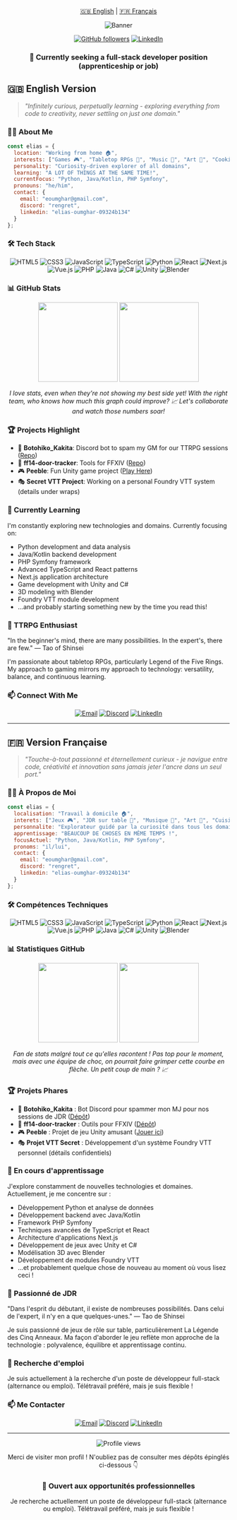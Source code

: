 <div align="center">
  <a href="#english">🇬🇧 English</a> |
  <a href="#french">🇫🇷 Français</a>
  
</div>


<div align="center">

  
  ![Banner](https://cdn.discordapp.com/attachments/1333321644843995137/1357332011349577780/github-header-image.png?ex=67efd171&is=67ee7ff1&hm=5a57fda9cfc5930c2547f0726176d8e4c2048d7979cfbd55a205d340baa78a4a&format=webp&quality=lossless)

  
  [![GitHub followers](https://img.shields.io/github/followers/Rengrouze?style=social)](https://github.com/Rengrouze)
  [![LinkedIn](https://img.shields.io/badge/LinkedIn-Connect-blue?style=social&logo=linkedin)](https://www.linkedin.com/in/elias-oumghar-09324b134/)
  
  ### 💼 Currently seeking a full-stack developer position (apprenticeship or job)
  
</div>

<a id="english"></a>
## 🇬🇧 English Version

> *"Infinitely curious, perpetually learning - exploring everything from code to creativity, never settling on just one domain."*

### 🧑‍💻 About Me

```javascript
const elias = {
  location: "Working from home 🏠",
  interests: ["Games 🎮", "Tabletop RPGs 🎲", "Music 🎵", "Art 🎨", "Cooking 🍳", "Tech 💻"],
  personality: "Curiosity-driven explorer of all domains",
  learning: "A LOT OF THINGS AT THE SAME TIME!",
  currentFocus: "Python, Java/Kotlin, PHP Symfony",
  pronouns: "he/him",
  contact: {
    email: "eoumghar@gmail.com",
    discord: "rengret",
    linkedin: "elias-oumghar-09324b134"
  }
};
```

### 🛠️ Tech Stack

<div align="center">
  
  ![HTML5](https://img.shields.io/badge/-HTML5-E34F26?style=flat-square&logo=html5&logoColor=white)
  ![CSS3](https://img.shields.io/badge/-CSS3-1572B6?style=flat-square&logo=css3)
  ![JavaScript](https://img.shields.io/badge/-JavaScript-F7DF1E?style=flat-square&logo=javascript&logoColor=black)
  ![TypeScript](https://img.shields.io/badge/-TypeScript-007ACC?style=flat-square&logo=typescript&logoColor=white)
  ![Python](https://img.shields.io/badge/-Python-3776AB?style=flat-square&logo=python&logoColor=white)
  ![React](https://img.shields.io/badge/-React-61DAFB?style=flat-square&logo=react&logoColor=black)
  ![Next.js](https://img.shields.io/badge/-Next.js-000000?style=flat-square&logo=next.js)
  ![Vue.js](https://img.shields.io/badge/-Vue.js-4FC08D?style=flat-square&logo=vue.js&logoColor=white)
  ![PHP](https://img.shields.io/badge/-PHP-777BB4?style=flat-square&logo=php&logoColor=white)
  ![Java](https://img.shields.io/badge/-Java-007396?style=flat-square&logo=java&logoColor=white)
  ![C#](https://img.shields.io/badge/-C%23-239120?style=flat-square&logo=c-sharp&logoColor=white)
  ![Unity](https://img.shields.io/badge/-Unity-000000?style=flat-square&logo=unity&logoColor=white)
  ![Blender](https://img.shields.io/badge/-Blender-F5792A?style=flat-square&logo=blender&logoColor=white)
  
</div>

### 📊 GitHub Stats

<div align="center">
  <img height="180em" src="https://github-readme-stats.vercel.app/api?username=Rengrouze&show_icons=true&theme=tokyonight&include_all_commits=true&count_private=true"/>
  <img height="180em" src="https://github-readme-stats.vercel.app/api/top-langs/?username=Rengrouze&layout=compact&langs_count=7&theme=tokyonight"/>
  
  <p><em>I love stats, even when they're not showing my best side yet! With the right team, who knows how much this graph could improve? 📈 Let's collaborate and watch those numbers soar!</em></p>
</div>



### 🏆 Projects Highlight

- 🤖 **Botohiko_Kakita**: Discord bot to spam my GM for our TTRPG sessions ([Repo](https://github.com/Rengrouze/Botohiko_Kakita))
- 🚪 **ff14-door-tracker**: Tools for FFXIV ([Repo](https://github.com/Rengrouze/ff14-door-tracker))
- 🎮 **Peeble**: Fun Unity game project ([Play Here](https://play.unity.com/en/games/e1541874-7a07-449d-866e-a06cf460ff2f/build))
- 🎭 **Secret VTT Project**: Working on a personal Foundry VTT system (details under wraps)

### 🌱 Currently Learning

I'm constantly exploring new technologies and domains. Currently focusing on:
- Python development and data analysis
- Java/Kotlin backend development
- PHP Symfony framework
- Advanced TypeScript and React patterns
- Next.js application architecture
- Game development with Unity and C#
- 3D modeling with Blender
- Foundry VTT module development
- ...and probably starting something new by the time you read this!

### 🎲 TTRPG Enthusiast

"In the beginner's mind, there are many possibilities. In the expert's, there are few." — Tao of Shinsei

I'm passionate about tabletop RPGs, particularly Legend of the Five Rings. My approach to gaming mirrors my approach to technology: versatility, balance, and continuous learning.

### 📫 Connect With Me

<div align="center">
  
[![Email](https://img.shields.io/badge/Email-eoumghar@gmail.com-D14836?style=for-the-badge&logo=gmail&logoColor=white)](mailto:eoumghar@gmail.com)
[![Discord](https://img.shields.io/badge/Discord-rengret-7289DA?style=for-the-badge&logo=discord&logoColor=white)](https://discord.com/users/rengret)
[![LinkedIn](https://img.shields.io/badge/LinkedIn-Connect-0077B5?style=for-the-badge&logo=linkedin&logoColor=white)](https://www.linkedin.com/in/elias-oumghar-09324b134/)
  
</div>

---

<a id="french"></a>
## 🇫🇷 Version Française

> *"Touche-à-tout passionné et éternellement curieux - je navigue entre code, créativité et innovation sans jamais jeter l'ancre dans un seul port."*

### 🧑‍💻 À Propos de Moi

```javascript
const elias = {
  localisation: "Travail à domicile 🏠",
  interets: ["Jeux 🎮", "JDR sur table 🎲", "Musique 🎵", "Art 🎨", "Cuisine 🍳", "Technologie 💻"],
  personnalite: "Explorateur guidé par la curiosité dans tous les domaines",
  apprentissage: "BEAUCOUP DE CHOSES EN MÊME TEMPS !",
  focusActuel: "Python, Java/Kotlin, PHP Symfony",
  pronoms: "il/lui",
  contact: {
    email: "eoumghar@gmail.com",
    discord: "rengret",
    linkedin: "elias-oumghar-09324b134"
  }
};
```

### 🛠️ Compétences Techniques

<div align="center">
  
  ![HTML5](https://img.shields.io/badge/-HTML5-E34F26?style=flat-square&logo=html5&logoColor=white)
  ![CSS3](https://img.shields.io/badge/-CSS3-1572B6?style=flat-square&logo=css3)
  ![JavaScript](https://img.shields.io/badge/-JavaScript-F7DF1E?style=flat-square&logo=javascript&logoColor=black)
  ![TypeScript](https://img.shields.io/badge/-TypeScript-007ACC?style=flat-square&logo=typescript&logoColor=white)
  ![Python](https://img.shields.io/badge/-Python-3776AB?style=flat-square&logo=python&logoColor=white)
  ![React](https://img.shields.io/badge/-React-61DAFB?style=flat-square&logo=react&logoColor=black)
  ![Next.js](https://img.shields.io/badge/-Next.js-000000?style=flat-square&logo=next.js)
  ![Vue.js](https://img.shields.io/badge/-Vue.js-4FC08D?style=flat-square&logo=vue.js&logoColor=white)
  ![PHP](https://img.shields.io/badge/-PHP-777BB4?style=flat-square&logo=php&logoColor=white)
  ![Java](https://img.shields.io/badge/-Java-007396?style=flat-square&logo=java&logoColor=white)
  ![C#](https://img.shields.io/badge/-C%23-239120?style=flat-square&logo=c-sharp&logoColor=white)
  ![Unity](https://img.shields.io/badge/-Unity-000000?style=flat-square&logo=unity&logoColor=white)
  ![Blender](https://img.shields.io/badge/-Blender-F5792A?style=flat-square&logo=blender&logoColor=white)
  
</div>

### 📊 Statistiques GitHub

<div align="center">
  <img height="180em" src="https://github-readme-stats.vercel.app/api?username=Rengrouze&show_icons=true&theme=tokyonight&include_all_commits=true&count_private=true"/>
  <img height="180em" src="https://github-readme-stats.vercel.app/api/top-langs/?username=Rengrouze&layout=compact&langs_count=7&theme=tokyonight"/>
  
  <p><em>Fan de stats malgré tout ce qu'elles racontent ! Pas top pour le moment, mais avec une équipe de choc, on pourrait faire grimper cette courbe en flèche. Un petit coup de main ? 📈</em></p>
</div>



### 🏆 Projets Phares

- 🤖 **Botohiko_Kakita** : Bot Discord pour spammer mon MJ pour nos sessions de JDR ([Dépôt](https://github.com/Rengrouze/Botohiko_Kakita))
- 🚪 **ff14-door-tracker** : Outils pour FFXIV ([Dépôt](https://github.com/Rengrouze/ff14-door-tracker))
- 🎮 **Peeble** : Projet de jeu Unity amusant ([Jouer ici](https://play.unity.com/en/games/e1541874-7a07-449d-866e-a06cf460ff2f/build))
- 🎭 **Projet VTT Secret** : Développement d'un système Foundry VTT personnel (détails confidentiels)


### 🌱 En cours d'apprentissage

J'explore constamment de nouvelles technologies et domaines. Actuellement, je me concentre sur :
- Développement Python et analyse de données
- Développement backend avec Java/Kotlin
- Framework PHP Symfony
- Techniques avancées de TypeScript et React
- Architecture d'applications Next.js
- Développement de jeux avec Unity et C#
- Modélisation 3D avec Blender
- Développement de modules Foundry VTT
- ...et probablement quelque chose de nouveau au moment où vous lisez ceci !

### 🎲 Passionné de JDR

"Dans l'esprit du débutant, il existe de nombreuses possibilités. Dans celui de l'expert, il n'y en a que quelques-unes." — Tao de Shinsei

Je suis passionné de jeux de rôle sur table, particulièrement La Légende des Cinq Anneaux. Ma façon d'aborder le jeu reflète mon approche de la technologie : polyvalence, équilibre et apprentissage continu.

### 💼 Recherche d'emploi

Je suis actuellement à la recherche d'un poste de développeur full-stack (alternance ou emploi). Télétravail préféré, mais je suis flexible !

### 📫 Me Contacter

<div align="center">
  
[![Email](https://img.shields.io/badge/Email-eoumghar@gmail.com-D14836?style=for-the-badge&logo=gmail&logoColor=white)](mailto:eoumghar@gmail.com)
[![Discord](https://img.shields.io/badge/Discord-rengret-7289DA?style=for-the-badge&logo=discord&logoColor=white)](https://discord.com/users/rengret)
[![LinkedIn](https://img.shields.io/badge/LinkedIn-Connecter-0077B5?style=for-the-badge&logo=linkedin&logoColor=white)](https://www.linkedin.com/in/elias-oumghar-09324b134/)
  
</div>

---

<div align="center">
  <img src="https://komarev.com/ghpvc/?username=Rengrouze&color=blue" alt="Profile views"/>
  <p>Merci de visiter mon profil ! N'oubliez pas de consulter mes dépôts épinglés ci-dessous 👇</p>
  
  <h3>💼 Ouvert aux opportunités professionnelles</h3>
  <p>Je recherche actuellement un poste de développeur full-stack (alternance ou emploi). Télétravail préféré, mais je suis flexible !</p>
</div>

